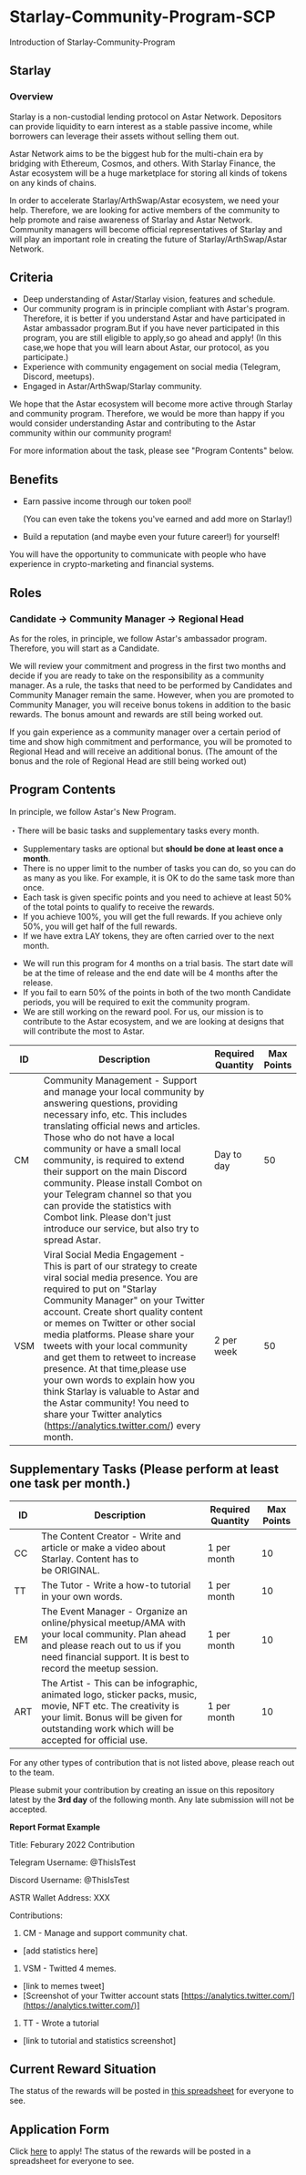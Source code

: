 # Starlay-Community-Program-SCP
Introduction of Starlay-Community-Program

## Starlay

### Overview

Starlay is a non-custodial lending protocol on Astar Network. Depositors can provide liquidity to earn interest as a stable passive income, while borrowers can leverage their assets without selling them out.

Astar Network aims to be the biggest hub for the multi-chain era by bridging with Ethereum, Cosmos, and others. With Starlay Finance, the Astar ecosystem will be a huge marketplace for storing all kinds of tokens on any kinds of chains.

In order to accelerate Starlay/ArthSwap/Astar ecosystem, we need your help. Therefore, we are looking for active members of the community to help promote and raise awareness of Starlay and Astar Network. Community managers will become official representatives of Starlay and will play an important role in creating the future of Starlay/ArthSwap/Astar Network.

## Criteria

- Deep understanding of Astar/Starlay vision, features and schedule.
- Our community program is in principle compliant with Astar's program.
Therefore, it is better if you understand Astar and have participated in Astar ambassador program.But if you have never participated in this program, you are still eligible to apply,so go ahead and apply!
(In this case,we hope that you will learn about Astar, our protocol, as you participate.)
- Experience with community engagement on social media (Telegram, Discord, meetups).
- Engaged in Astar/ArthSwap/Starlay community.

We hope that the Astar ecosystem will become more active through Starlay and community program.
Therefore, we would be more than happy if you would consider understanding Astar and contributing to the Astar community within our community program!

For more information about the task, please see "Program Contents" below.

## Benefits

- Earn passive income through our token pool!

     (You can even take the tokens you've earned and add more on Starlay!)

- Build a reputation (and maybe even your future career!) for yourself!

You will have the opportunity to communicate with people who have experience in crypto-marketing and financial systems.

## Roles
### Candidate -> Community Manager -> Regional Head

As for the roles, in principle, we follow Astar's ambassador program.
Therefore, you will start as a Candidate. 

We will review your commitment and progress in the first two months and decide if you are ready to take on the responsibility as a community manager.
As a rule, the tasks that need to be performed by Candidates and Community Manager remain the same. However, when you are promoted to Community Manager, you will receive bonus tokens in addition to the basic rewards. The bonus amount and rewards are still being worked out.

If you gain experience as a community manager over a certain period of time and show high commitment and performance, you will be promoted to Regional Head and will receive an additional bonus. (The amount of the bonus and the role of Regional Head are still being worked out)

## Program Contents

In principle, we follow Astar's New Program.

・There will be basic tasks and supplementary tasks every month.

- Supplementary tasks are optional but **should be done at least once a month**.
- There is no upper limit to the number of tasks you can do, so you can do as many as you like. For example, it is OK to do the same task more than once.
- Each task is given specific points and you need to achieve at least 50% of the total points to qualify to receive the rewards.
- If you achieve 100%, you will get the full rewards. If you achieve only 50%, you will get half of the full rewards.
- If we have extra LAY tokens, they are often carried over to the next month.
<!-- -  Is this part right?-->
- We will run this program for 4 months on a trial basis. The start date will be at the time of release and the end date will be 4 months after the release.
- If you fail to earn 50% of the points in both of the two month Candidate periods, you will be required to exit the community program.
- We are still working on the reward pool. For us, our mission is to contribute to the Astar ecosystem, and we are looking at designs that will contribute the most to Astar.

| ID | Description | Required Quantity | Max Points |
| --- | --- | --- | --- |
| CM | Community Management - Support and manage your local community by answering questions, providing necessary info, etc. This includes translating official news and articles. Those who do not have a local community or have a small local community, is required to extend their support on the main Discord community. Please install Combot on your Telegram channel so that you can provide the statistics with Combot link. Please don't just introduce our service, but also try to spread Astar. | Day to day | 50 |
| VSM | Viral Social Media Engagement - This is part of our strategy to create viral social media presence. You are required to put on "Starlay Community Manager" on your Twitter account. Create short quality content or memes on Twitter or other social media platforms. Please share your tweets with your local community and get them to retweet to increase presence. At that time,please use your own words to explain how you think Starlay is valuable to Astar and the Astar community! You need to share your Twitter analytics (https://analytics.twitter.com/) every month. | 2 per week | 50 |

## S**upplementary Tasks (Please perform at least one task per month.)**

| ID | Description | Required Quantity | Max Points |
| --- | --- | --- | --- |
| CC | The Content Creator - Write and article or make a video about Starlay. Content has to be ORIGINAL. | 1 per month | 10 |
| TT | The Tutor - Write a how-to tutorial in your own words. | 1 per month | 10 |
| EM | The Event Manager - Organize an online/physical meetup/AMA with your local community. Plan ahead and please reach out to us if you need financial support. It is best to record the meetup session. | 1 per month | 10 |
| ART | The Artist - This can be infographic, animated logo, sticker packs, music, movie, NFT etc. The creativity is your limit. Bonus will be given for outstanding work which will be accepted for official use. | 1 per month | 10 |

For any other types of contribution that is not listed above, please reach out to the team.

Please submit your contribution by creating an issue on this repository latest by the **3rd day** of the following month. Any late submission will not be accepted.


**Report Format Example**

Title: Feburary 2022 Contribution

Telegram Username: @ThisIsTest

Discord Username: @ThisIsTest

ASTR Wallet Address: XXX

Contributions:

1. CM - Manage and support community chat.
- [add statistics here]
1. VSM - Twitted 4 memes.
- [link to memes tweet]
- [Screenshot of your Twitter account stats [https://analytics.twitter.com/](https://analytics.twitter.com/)]
1. TT - Wrote a tutorial
- [link to tutorial and statistics screenshot]

## Current Reward Situation

The status of the rewards will be posted in [this spreadsheet](https://docs.google.com/spreadsheets/d/1Kkxxe78VjiDw3SX2X_k9SnqFl-7osNXuKvJ4KkCGFG4/edit#gid=0) for everyone to see.

## Application Form

Click [here](https://bw5s00sbfjt.typeform.com/to/UlPpHWH7) to apply!
The status of the rewards will be posted in a spreadsheet for everyone to see.
